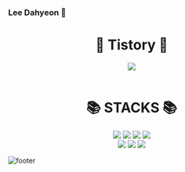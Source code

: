 ### Lee Dahyeon 👋

<!--
**dahyeon-da/dahyeon-da** is a ✨ _special_ ✨ repository because its `README.md` (this file) appears on your GitHub profile.

Here are some ideas to get you started:

- 🔭 I’m currently working on ...
- 🌱 I’m currently learning ...
- 👯 I’m looking to collaborate on ...
- 🤔 I’m looking for help with ...
- 💬 Ask me about ...
- 📫 How to reach me: ...
- 😄 Pronouns: ...
- ⚡ Fun fact: ...
-->

<div align=center><h1>📖 Tistory 📖</h1></div>
<div align=center>
  <a href="https://ldhyeon.tistory.com/"><img src="https://img.shields.io/badge/Tistory-20C997?style=flat-square&logo=Velog&logoColor=white"/></a>
</div>
<br>

<div align=center><h1>📚 STACKS 📚</h1></div>



<div align=center>
  <img src="https://img.shields.io/badge/react-339AF0?style=for-the-badge&logo=react&logoColor=white"> 
  <img src="https://img.shields.io/badge/html5-E34F26?style=for-the-badge&logo=html5&logoColor=white"> 
  <img src="https://img.shields.io/badge/css-1572B6?style=for-the-badge&logo=css3&logoColor=white"> 
  <img src="https://img.shields.io/badge/javascript-F7DF1E?style=for-the-badge&logo=javascript&logoColor=black"> 
  <br>
  <img src="https://img.shields.io/badge/github-181717?style=for-the-badge&logo=github&logoColor=white">
  <img src="https://img.shields.io/badge/git-F05032?style=for-the-badge&logo=git&logoColor=white">
  <img src="https://img.shields.io/badge/flutter-02569B?style=for-the-badge&logo=flutter&logoColor=white">
</div>

![footer](https://capsule-render.vercel.app/api?type=waving&color=0:F2CC0F,50:F2D750,100:F2DE79&height=100&section=footer)

